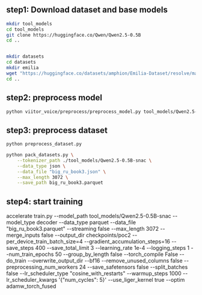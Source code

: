 ## step1: Download dataset and base models
```bash
mkdir tool_models
cd tool_models
git clone https://huggingface.co/Qwen/Qwen2.5-0.5B
cd ..


mkdir datasets
cd datasets
mkdir emilia
wget "https://huggingface.co/datasets/amphion/Emilia-Dataset/resolve/main/ZH/ZH-B000000.tar" -O emilia/ZH-B000000.tar
cd ..
```

## step2: preprocess model
```bash
python viitor_voice/preprocess/preprocess_model.py tool_models/Qwen2.5-0.5B tool_models/Qwen2.5-0.5B-snac
```

## step3: preprocess dataset
```bash
python preprocess_dataset.py

python pack_datasets.py \
    --tokenizer_path ./tool_models/Qwen2.5-0.5B-snac \
    --data_type json \
    --data_file "big_ru_book3.json" \
    --max_length 3072 \
    --save_path big_ru_book3.parquet
```

## step4: start training

accelerate train.py         --model_path tool_models/Qwen2.5-0.5B-snac     --model_type decoder         --data_type parquet         --data_file "big_ru_book3.parquet"         --streaming false         --max_length 3072     --merge_inputs false         --output_dir checkpoints/poc2         --per_device_train_batch_size=4         --gradient_accumulation_steps=16       --save_steps 400     --save_total_limit 3         --learning_rate 1e-4         --logging_steps 1         --num_train_epochs 50     --group_by_length false     --torch_compile False         --do_train     --overwrite_output_dir     --bf16     --remove_unused_columns false     --preprocessing_num_workers 24     --save_safetensors false     --split_batches false     --lr_scheduler_type "cosine_with_restarts"     --warmup_steps 1000     --lr_scheduler_kwargs '{"num_cycles": 5}'  --use_liger_kernel true  --optim adamw_torch_fused


